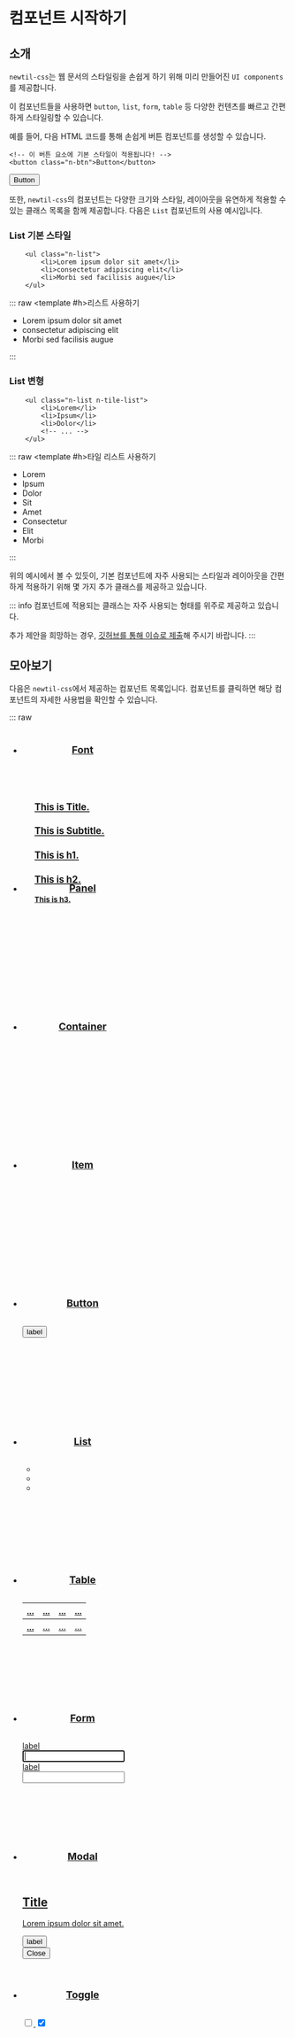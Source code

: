 <script setup>
import ExampleSection from "../components/ExampleSection.vue"
</script>

# 컴포넌트 시작하기

## 소개

`newtil-css`는 웹 문서의 스타일링을 손쉽게 하기 위해 미리 만들어진 `UI components`를 제공합니다.

이 컴포넌트들을 사용하면 `button`, `list`, `form`, `table` 등 다양한 컨텐츠를 빠르고 간편하게 스타일링할 수 있습니다.

예를 들어, 다음 HTML 코드를 통해 손쉽게 버튼 컴포넌트를 생성할 수 있습니다.

```html{2}
<!-- 이 버튼 요소에 기본 스타일이 적용됩니다! -->
<button class="n-btn">Button</button>
```
<ExampleSection>
    <template #h>버튼 사용하기</template>
    <button class="n-btn">Button</button>
</ExampleSection>

또한, `newtil-css`의 컴포넌트는 다양한 크기와 스타일, 레이아웃을 유연하게 적용할 수 있는 클래스 목록을 함께 제공합니다. 다음은 `List` 컴포넌트의 사용 예시입니다.

### List 기본 스타일
```html{1}
    <ul class="n-list">
        <li>Lorem ipsum dolor sit amet</li>
        <li>consectetur adipiscing elit</li>
        <li>Morbi sed facilisis augue</li>
    </ul>
```

::: raw
<ExampleSection>
    <template #h>리스트 사용하기</template>
    <ul class="n-list">
        <li>Lorem ipsum dolor sit amet</li>
        <li>consectetur adipiscing elit</li>
        <li>Morbi sed facilisis augue</li>
    </ul>
</ExampleSection>
:::

### List 변형
```html{1}
    <ul class="n-list n-tile-list">
        <li>Lorem</li>
        <li>Ipsum</li>
        <li>Dolor</li>
        <!-- ... -->
    </ul>
```

::: raw
<ExampleSection>
    <template #h>타일 리스트 사용하기</template>
    <ul class="n-list n-tile-list">
        <li>Lorem</li>
        <li>Ipsum</li>
        <li>Dolor</li>
        <li>Sit</li>
        <li>Amet</li>
        <li>Consectetur</li>
        <li>Elit</li>
        <li>Morbi</li>
    </ul>
</ExampleSection>
:::

위의 예시에서 볼 수 있듯이, 기본 컴포넌트에 자주 사용되는 스타일과 레이아웃을 간편하게 적용하기 위해 몇 가지 추가 클래스를 제공하고 있습니다.

::: info
컴포넌트에 적용되는 클래스는 자주 사용되는 형태를 위주로 제공하고 있습니다.

추가 제안을 희망하는 경우, [깃허브를 통해 이슈로 제출](https://github.com/newlecture-corp/newtil-css/issues)해 주시기 바랍니다.
:::

## 모아보기

다음은 `newtil-css`에서 제공하는 컴포넌트 목록입니다. 컴포넌트를 클릭하면 해당 컴포넌트의 자세한 사용법을 확인할 수 있습니다.

::: raw
<ul class="component-list n-list n-card-list n-list-item-border-rd:4 jc:space-around">
    <li>
        <a href="../component/font">
            <section>
                <h1>Font</h1>
                <div class="d:flex jc:center">
                    <div class="fonts d:flex flex-d:column">
                        <h1 class="n-font:title text-a:left">This is Title.</h1>
                        <h2 class="n-font:subtitle text-a:left">This is Subtitle.</h2>
                        <h1 class="n-font:h1 text-a:left">This is h1.</h1>
                        <h2 class="n-font:h2 text-a:left">This is h2.</h2>
                        <h3 class="n-font:h3 text-a:left">This is h3.</h3>
                    </div>
                </div>
            </section>
        </a>
    </li>
    <li>
        <a href="../component/panel">
            <section>
                <h1>Panel</h1>
                <div class="border h:full d:flex flex-d:column font-size:1">
                    <div class="top-panel text-a:center bg-color:base-4 "></div>
                    <div class="flex-g:1 d:flex">
                        <div class="side-panel bg-color:base-2"></div>
                        <div></div>
                    </div>
                </div>
            </section>
        </a>
    </li>
    <li>
        <a href="../component/container">
            <section>
                <h1>Container</h1>
                <div class="bg-color:base-2 border">
                    <div class="container bg-color:base-1 h:full mx:auto"></div>
                </div>
            </section>
        </a>
    </li>
    <li>
        <a href="../component/item">
            <section>
                <h1>Item</h1>
                <div class="n-item"></div>
            </section>
        </a>
    </li>
    <li>
        <a href="../component/button">
            <section>
                <h1>Button</h1>
                <div class="d:flex ai:center jc:center">
                    <button class="n-btn n-btn-type:filled n-btn:3">label</button>
                </div>
            </section>
        </a>
    </li>
    <li>
        <a href="../component/list">
            <section>
                <h1>List</h1>
                <ul class="n-list n-list-item-border-rd:3 n-list-item-p:2 gap:2 my:auto">
                    <li class="text-a:center"></li>
                    <li class="text-a:center"></li>
                    <li class="text-a:center"></li>
                </ul>
            </section>
        </a>
    </li>
    <li>
        <a href="../component/table">
            <section>
                <h1>Table</h1>
                <table class="n-table n-table-b n-cell-h:1 font-size:1">
                    <thead>
                        <tr>
                            <th scope="col">...</th>
                            <th scope="col">...</th>
                            <th scope="col">...</th>
                            <th scope="col">...</th>
                        </tr>
                    </thead>
                    <tbody>
                        <tr v-for="i in 4">
                            <th scope="row">...</th>
                            <td>...</td>
                            <td>...</td>
                            <td>...</td>
                        </tr>
                    </tbody>
                </table> 
            </section>
        </a>
    </li>
    <li>
        <a href="../component/form">
            <section>
                <h1>Form</h1>
                <form class="n-form">
                    <div class="flex-d:column">
                        <label class="as:start">label</label>
                        <input type="text" class="w:full" autofocus="true" />
                    </div>
                    <div class="flex-d:column mt:2">
                        <label class="as:start">label</label>
                        <input type="text" class="w:full" />
                    </div>
                </form>
            </section>
        </a>
    </li>
    <li>
        <a href="../component/modal">
            <section>
                <h1>Modal</h1>
                <div class="n-modal d:flex flex-d:column border w:full h:fit-content pos:relative">
                    <h1 class="text-a:center mt:2 font-w:2">Title</h1>
                    <p class="word-b:break-all mt:2">Lorem ipsum dolor sit amet.</p>
                    <div class="mt:auto">
                        <button class="n-btn n-btn-size:1 w:full">
                            label
                        </button>
                    </div>
                    <div class="pos:absolute top:2 right:4">
                        <button type="button" class="btn p:0">
                            <span class="icon icon:x icon:2">Close</span>
                        </button>
                    </div>
                </div>
            </section>
        </a>
    </li>
    <li>
        <a href="../component/toggle">
            <section>
                <h1>Toggle</h1>
                <div class="d:flex flex-d:column ai:center jc:center">
                    <label class=""><input class="n-toggle n-toggle-size:3" type="checkbox"/></label>
                    <label class=""><input class="n-toggle n-toggle-size:3 mt:2" type="checkbox" checked/></label>
                </div>
            </section>
        </a>
    </li>
</ul>

<style scoped>
    .component-list > li {
        width:218px;
        height: 250px;
        cursor: pointer;
        transition: box-shadow 0.2s
    }

    .component-list > li:hover {
        box-shadow: rgba(0, 0, 0, 0.24) 0px 3px 8px;
    }

    /* section */
    .component-list section {
        width: 100%;
        height: 100%;

        display: flex;
        flex-direction: column;
    }

    .component-list section > h1 {
        text-align: center;
        font-size: 18px;
        font-weight: 700;
    }

    .component-list section > :nth-child(2) {
        margin-top: 16px;
    } 

    .component-list section > :nth-child(2):is(div) {
        flex-grow: 1;
    }

    /* font */
    .fonts {
        transform: scale(0.8);
        /* transform-origin: left; */
    }

    /* container */
    .container {
        width: 80%;
    }

    /* modal */
    .n-modal {
        position: relative;
        top: 0;
        right: 0;
        transform: translate(0, 0);
    }

    /* panel */
    .top-panel {
        height: 20%;
    }

    .side-panel {
        width: 25%;
        height: 100%;
    }
</style>